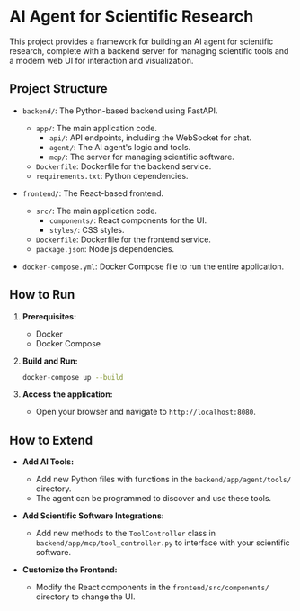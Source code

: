 # AI Agent for Scientific Research

This project provides a framework for building an AI agent for scientific research, complete with a backend server for managing scientific tools and a modern web UI for interaction and visualization.

## Project Structure

- `backend/`: The Python-based backend using FastAPI.
  - `app/`: The main application code.
    - `api/`: API endpoints, including the WebSocket for chat.
    - `agent/`: The AI agent's logic and tools.
    - `mcp/`: The server for managing scientific software.
  - `Dockerfile`: Dockerfile for the backend service.
  - `requirements.txt`: Python dependencies.

- `frontend/`: The React-based frontend.
  - `src/`: The main application code.
    - `components/`: React components for the UI.
    - `styles/`: CSS styles.
  - `Dockerfile`: Dockerfile for the frontend service.
  - `package.json`: Node.js dependencies.

- `docker-compose.yml`: Docker Compose file to run the entire application.

## How to Run

1. **Prerequisites:**
   - Docker
   - Docker Compose

2. **Build and Run:**

   ```bash
   docker-compose up --build
   ```

3. **Access the application:**

   - Open your browser and navigate to `http://localhost:8080`.

## How to Extend

- **Add AI Tools:**
  - Add new Python files with functions in the `backend/app/agent/tools/` directory.
  - The agent can be programmed to discover and use these tools.

- **Add Scientific Software Integrations:**
  - Add new methods to the `ToolController` class in `backend/app/mcp/tool_controller.py` to interface with your scientific software.

- **Customize the Frontend:**
  - Modify the React components in the `frontend/src/components/` directory to change the UI.
